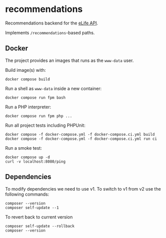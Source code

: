 # recommendations

Recommendations backend for the [eLife API](https://github.com/elifesciences/api-raml).

Implements `/recommendations`-based paths.

## Docker

The project provides an images that runs as the `www-data` user.

Build image(s) with:

```
docker compose build
```

Run a shell as `www-data` inside a new container:

```
docker compose run fpm bash
```

Run a PHP interpreter:

```
docker compose run fpm php ...
```

Run all project tests including PHPUnit:

```
docker compose -f docker-compose.yml -f docker-compose.ci.yml build
docker compose -f docker-compose.yml -f docker-compose.ci.yml run ci
```

Run a smoke test:

```
docker compose up -d
curl -v localhost:8080/ping
```

## Dependencies

To modify dependencies we need to use v1. To switch to v1 from v2 use the following commands:

```
composer --version
composer self-update --1
```

To revert back to current version

```
composer self-update --rollback
composer --version
```
